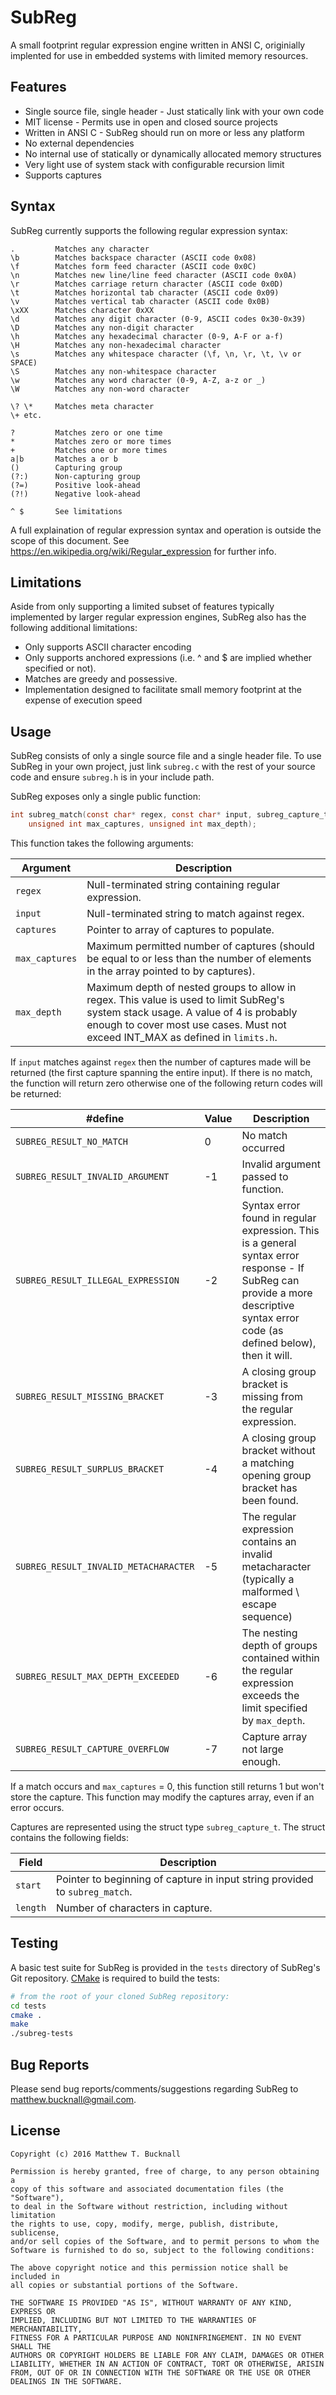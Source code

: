 # SubReg
A small footprint regular expression engine written in ANSI C, originially
implented for use in embedded systems with limited memory resources.

## Features
- Single source file, single header - Just statically link with your own code
- MIT license - Permits use in open and closed source projects
- Written in ANSI C - SubReg should run on more or less any platform
- No external dependencies
- No internal use of statically or dynamically allocated memory structures
- Very light use of system stack with configurable recursion limit
- Supports captures

## Syntax
SubReg currently supports the following regular expression syntax:
```
.         Matches any character
\b        Matches backspace character (ASCII code 0x08)
\f        Matches form feed character (ASCII code 0x0C)
\n        Matches new line/line feed character (ASCII code 0x0A)
\r        Matches carriage return character (ASCII code 0x0D)
\t        Matches horizontal tab character (ASCII code 0x09)
\v        Matches vertical tab character (ASCII code 0x0B)
\xXX      Matches character 0xXX
\d        Matches any digit character (0-9, ASCII codes 0x30-0x39)
\D        Matches any non-digit character
\h        Matches any hexadecimal character (0-9, A-F or a-f)
\H        Matches any non-hexadecimal character
\s        Matches any whitespace character (\f, \n, \r, \t, \v or SPACE)
\S        Matches any non-whitespace character
\w        Matches any word character (0-9, A-Z, a-z or _)
\W        Matches any non-word character

\? \*     Matches meta character
\+ etc.

?         Matches zero or one time
*         Matches zero or more times
+         Matches one or more times
a|b       Matches a or b
()        Capturing group
(?:)      Non-capturing group
(?=)      Positive look-ahead
(?!)      Negative look-ahead

^ $       See limitations
```
A full explaination of regular expression syntax and operation is outside the scope of this document. See https://en.wikipedia.org/wiki/Regular_expression for further info.

## Limitations

Aside from only supporting a limited subset of features typically implemented by larger regular expression engines, SubReg also
has the following additional limitations:

- Only supports ASCII character encoding
- Only supports anchored expressions (i.e. ^ and $ are implied whether specified or not).
- Matches are greedy and possessive.
- Implementation designed to facilitate small memory footprint at the expense of execution speed

## Usage

SubReg consists of only a single source file and a single header file. To use SubReg in your own project,
just link `subreg.c` with the rest of your source code and ensure `subreg.h` is in your include path.

SubReg exposes only a single public function:
```C
int subreg_match(const char* regex, const char* input, subreg_capture_t captures[],
    unsigned int max_captures, unsigned int max_depth);
```
This function takes the following arguments:

|Argument  |Description|
|----------|-----------|
|`regex`|Null-terminated string containing regular expression.|
|`input`|Null-terminated string to match against regex.|
|`captures`|Pointer to array of captures to populate.|
|`max_captures`|Maximum permitted number of captures (should be equal to or less than the number of elements in the array pointed to by captures).|
|`max_depth`|Maximum depth of nested groups to allow in regex. This value is used to limit SubReg's system stack usage. A value of 4 is probably enough to cover most use cases. Must not exceed INT_MAX as defined in `limits.h`.|

If `input` matches against `regex` then the number of captures made will be returned (the first capture spanning the entire input). If there is no match, the function will return zero otherwise one of the following return codes will be returned:

|#define|Value|Description|
|-------|-----|-----------|
|`SUBREG_RESULT_NO_MATCH`|0|No match occurred|
|`SUBREG_RESULT_INVALID_ARGUMENT`|-1|Invalid argument passed to function.|
|`SUBREG_RESULT_ILLEGAL_EXPRESSION`|-2|Syntax error found in regular expression. This is a general syntax error response - If SubReg can provide a more descriptive syntax error code (as defined below), then it will.|
|`SUBREG_RESULT_MISSING_BRACKET`|-3|A closing group bracket is missing from the regular expression.|
|`SUBREG_RESULT_SURPLUS_BRACKET`|-4|A closing group bracket without a matching opening group bracket has been found.|
|`SUBREG_RESULT_INVALID_METACHARACTER`|-5|The regular expression contains an invalid metacharacter (typically a malformed \ escape sequence)|
|`SUBREG_RESULT_MAX_DEPTH_EXCEEDED`|-6|The nesting depth of groups contained within the regular expression exceeds the limit specified by `max_depth`.|
|`SUBREG_RESULT_CAPTURE_OVERFLOW`|-7|Capture array not large enough.|

If a match occurs and `max_captures` = 0, this function still returns 1 but won't store the capture. This function may modify the captures array, even if an error occurs.

Captures are represented using the struct type `subreg_capture_t`. The struct contains the following fields:

|Field|Description|
|-----|-----------|
|`start`|Pointer to beginning of capture in input string provided to `subreg_match`.|
|`length`|Number of characters in capture.|

## Testing

A basic test suite for SubReg is provided in the `tests` directory of SubReg's Git repository. [CMake](https://cmake.org/) is required to build the tests:
```bash
# from the root of your cloned SubReg repository:
cd tests
cmake .
make
./subreg-tests
```

## Bug Reports

Please send bug reports/comments/suggestions regarding SubReg to matthew.bucknall@gmail.com.

## License

```
Copyright (c) 2016 Matthew T. Bucknall

Permission is hereby granted, free of charge, to any person obtaining a
copy of this software and associated documentation files (the "Software"),
to deal in the Software without restriction, including without limitation
the rights to use, copy, modify, merge, publish, distribute, sublicense,
and/or sell copies of the Software, and to permit persons to whom the
Software is furnished to do so, subject to the following conditions:

The above copyright notice and this permission notice shall be included in
all copies or substantial portions of the Software.

THE SOFTWARE IS PROVIDED "AS IS", WITHOUT WARRANTY OF ANY KIND, EXPRESS OR
IMPLIED, INCLUDING BUT NOT LIMITED TO THE WARRANTIES OF MERCHANTABILITY,
FITNESS FOR A PARTICULAR PURPOSE AND NONINFRINGEMENT. IN NO EVENT SHALL THE
AUTHORS OR COPYRIGHT HOLDERS BE LIABLE FOR ANY CLAIM, DAMAGES OR OTHER
LIABILITY, WHETHER IN AN ACTION OF CONTRACT, TORT OR OTHERWISE, ARISIN
FROM, OUT OF OR IN CONNECTION WITH THE SOFTWARE OR THE USE OR OTHER
DEALINGS IN THE SOFTWARE.
```

